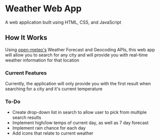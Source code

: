 # Weather Web App
A web application built using HTML, CSS, and JavaScript

## How It Works
Using [open-meteo's](https://open-meteo.com) Weather Forecast and Geocoding APIs, this web app will allow you to search for
any city and will provide you with real-time weather information for that location

### Current Features
Currently, the application will only provide you with the first result when searching for a city and it's current temperature

### To-Do
* Create drop-down list in search to allow user to pick from multiple search results
* Implement high/low temps of current day, as well as 7 day forecast
* Implement rain chance for each day
* Add icons that relate to current weather
